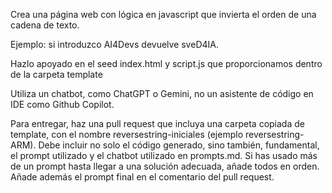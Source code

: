 Crea una página web con lógica en javascript que invierta el orden de una cadena de texto.

Ejemplo: si introduzco AI4Devs devuelve sveD4IA.

Hazlo apoyado en el seed index.html y script.js que proporcionamos dentro de la carpeta template

Utiliza un chatbot, como ChatGPT o Gemini, no un asistente de código en IDE como Github Copilot.

Para entregar, haz una pull request que incluya una carpeta copiada de template, con el nombre reversestring-iniciales (ejemplo reversestring-ARM). Debe incluir no solo el código generado, sino también, fundamental, el prompt utilizado y el chatbot utilizado en prompts.md. Si has usado más de un prompt hasta llegar a una solución adecuada, añade todos en orden. Añade además el prompt final en el comentario del pull request.
